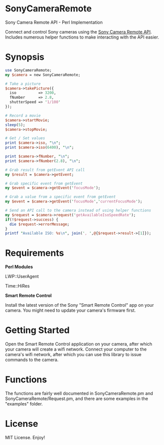 # SonyCameraRemote
Sony Camera Remote API - Perl Implementation

Connect and control Sony cameras using the [Sony Camera Remote API](https://developer.sony.com/downloads/camera-file/sony-camera-remote-api-beta-sdk/).  Includes numerous helper functions to make interacting with the API easier.

# Synopsis

```perl
use SonyCameraRemote;
my $camera = new SonyCameraRemote;

# Take a picture
$camera->takePicture({
  iso          => 3200,
  fNumber      => 2.8,
  shutterSpeed => '1/100'
});

# Record a movie
$camera->startMovie;
sleep(5);
$camera->stopMovie;

# Get / Set values
print $camera->iso, "\n";
print $camera->iso(6400), "\n";

print $camera->fNumber, "\n";
print $camera->fNumber(2.8), "\n";

# Grab result from getEvent API call
my $result = $camera->getEvent;

# Grab specific event from getEvent
my $event = $camera->getEvent('focusMode');

# Grab a value from a specific event from getEvent
my $event = $camera->getEvent('focusMode','currentFocusMode');

# Send an API call to the camera instead of using helper functions
my $request = $camera->request('getAvailableIsoSpeedRate');
if(!$request->success) {
  die $request->errorMessage;
}
printf "Available ISO: %s\n", join(', ',@{$request->result->[1]});
```

# Requirements

__Perl Modules__

LWP::UserAgent

Time::HiRes

__Smart Remote Control__

Install the latest version of the Sony "Smart Remote Control" app on your camera.  You might need to update your camera's firmware first.

# Getting Started

Open the Smart Remote Control application on your camera, after which your camera will create a wifi network.  Connect your computer to the camera's wifi network, after which you can use this library to issue commands to the camera.

# Functions

The functions are fairly well documented in SonyCameraRemote.pm and SonyCameraRemote/Request.pm, and there are some examples in the "examples" folder.

# License

MIT License.  Enjoy!
